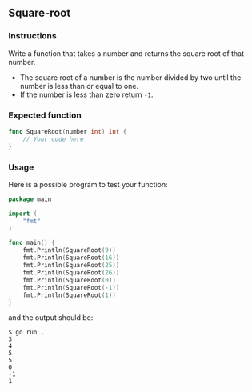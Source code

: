 ## Square-root

### Instructions
Write a function that takes a number and returns the square root of that number.
- The square root of a number is the number divided by two until the number is less than or equal to one.
- If the number is less than zero return `-1`.

### Expected function

```go
func SquareRoot(number int) int {
    // Your code here
}
```

### Usage

Here is a possible program to test your function:

```go
package main

import (
    "fmt"
)

func main() {
    fmt.Println(SquareRoot(9))
    fmt.Println(SquareRoot(16))
    fmt.Println(SquareRoot(25))
    fmt.Println(SquareRoot(26))
    fmt.Println(SquareRoot(0))
    fmt.Println(SquareRoot(-1))
    fmt.Println(SquareRoot(1))
}
```

and the output should be:

```console
$ go run . 
3
4
5
5
0
-1
1
```
